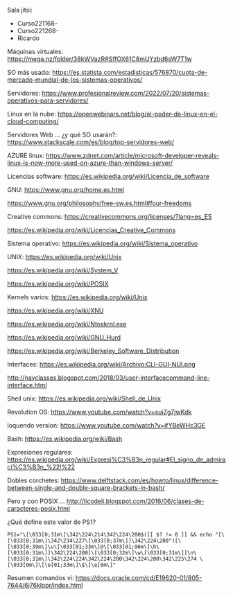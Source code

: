 Sala jitsi:
  - Curso221168-
  - Curso221268-
  - Ricardo

Máquinas virtuales:
https://mega.nz/folder/38kWVazR#SffOX61C8mUYzbd6sW7T1w

SO más usado:
https://es.statista.com/estadisticas/576870/cuota-de-mercado-mundial-de-los-sistemas-operativos/

Servidores:
https://www.profesionalreview.com/2022/07/20/sistemas-operativos-para-servidores/

Linux en la nube:
https://openwebinars.net/blog/el-poder-de-linux-en-el-cloud-computing/

Servidores Web ... ¿y qué SO usarán?:
https://www.stackscale.com/es/blog/top-servidores-web/

AZURE linux:
https://www.zdnet.com/article/microsoft-developer-reveals-linux-is-now-more-used-on-azure-than-windows-server/

Licencias software:
https://es.wikipedia.org/wiki/Licencia_de_software

GNU:
https://www.gnu.org/home.es.html

https://www.gnu.org/philosophy/free-sw.es.html#four-freedoms

Creative commons:
https://creativecommons.org/licenses/?lang=es_ES

https://es.wikipedia.org/wiki/Licencias_Creative_Commons

Sistema operativo:
https://es.wikipedia.org/wiki/Sistema_operativo

UNIX:
https://es.wikipedia.org/wiki/Unix

https://es.wikipedia.org/wiki/System_V 

https://es.wikipedia.org/wiki/POSIX

Kernels varios:
https://es.wikipedia.org/wiki/Unix 

https://es.wikipedia.org/wiki/XNU

https://es.wikipedia.org/wiki/Ntoskrnl.exe

https://es.wikipedia.org/wiki/GNU_Hurd

https://es.wikipedia.org/wiki/Berkeley_Software_Distribution

Interfaces:
https://es.wikipedia.org/wiki/Archivo:CLI-GUI-NUI.png

http://navclasses.blogspot.com/2018/03/user-interfacecommand-line-interface.html

Shell unix:
https://es.wikipedia.org/wiki/Shell_de_Unix

Revolution OS:
https://www.youtube.com/watch?v=sujZg7jwKdk

loquendo version:
https://www.youtube.com/watch?v=jfYBeWHc3GE

Bash:
https://es.wikipedia.org/wiki/Bash

Expresiones regulares:
https://es.wikipedia.org/wiki/Expresi%C3%B3n_regular#El_signo_de_admiraci%C3%B3n_%22!%22

Dobles corchetes:
https://www.delftstack.com/es/howto/linux/difference-between-single-and-double-square-brackets-in-bash/

Pero y con POSIX ...
http://licodeli.blogspot.com/2016/06/clases-de-caracteres-posix.html

¿Qué define este valor de PS1?

`PS1="\[\033[0;31m\]\342\224\214\342\224\200$([[ $? != 0 ]] && echo "[\[\033[0;31m\]\342\234\227\[\033[0;37m\]]\342\224\200")[\[\033[0;39m\]\u\[\033[01;33m\]@\[\033[01;96m\]\h\[\033[0;31m\]]\342\224\200[\[\033[0;32m\]\w\[\033[0;31m\]]\n\[\033[0;31m\]\342\224\224\342\224\200\342\224\200\342\225\274 \[\033[0m\]\[\e[01;33m\]\$\[\e[0m\]"`

Resumen comandos vi:
https://docs.oracle.com/cd/E19620-01/805-7644/6j76klopr/index.html


